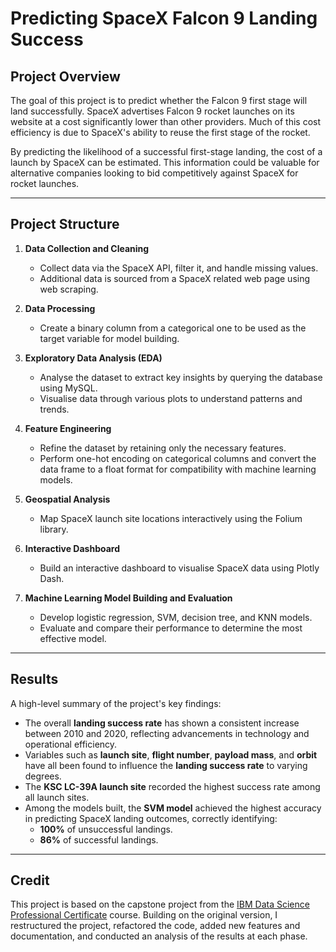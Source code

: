 # Predicting SpaceX Falcon 9 Landing Success

## Project Overview
The goal of this project is to predict whether the Falcon 9 first stage will land successfully. SpaceX advertises Falcon 9 rocket launches on its website at a cost significantly lower than other providers. Much of this cost efficiency is due to SpaceX's ability to reuse the first stage of the rocket.

By predicting the likelihood of a successful first-stage landing, the cost of a launch by SpaceX can be estimated. This information could be valuable for alternative companies looking to bid competitively against SpaceX for rocket launches.

---

## Project Structure
1. **Data Collection and Cleaning**  
   - Collect data via the SpaceX API, filter it, and handle missing values.  
   - Additional data is sourced from a SpaceX related web page using web scraping.  

2. **Data Processing**  
   - Create a binary column from a categorical one to be used as the target variable for model building.  

3. **Exploratory Data Analysis (EDA)**  
   - Analyse the dataset to extract key insights by querying the database using MySQL.  
   - Visualise data through various plots to understand patterns and trends.  

4. **Feature Engineering**  
   - Refine the dataset by retaining only the necessary features.  
   - Perform one-hot encoding on categorical columns and convert the data frame to a float format for compatibility with machine learning models.  

5. **Geospatial Analysis**  
   - Map SpaceX launch site locations interactively using the Folium library.  

6. **Interactive Dashboard**  
   - Build an interactive dashboard to visualise SpaceX data using Plotly Dash.  

7. **Machine Learning Model Building and Evaluation**  
   - Develop logistic regression, SVM, decision tree, and KNN models.  
   - Evaluate and compare their performance to determine the most effective model.
  

---

## Results

A high-level summary of the project's key findings:

- The overall **landing success rate** has shown a consistent increase between 2010 and 2020, reflecting advancements in technology and operational efficiency.  
- Variables such as **launch site**, **flight number**, **payload mass**, and **orbit** have all been found to influence the **landing success rate** to varying degrees.  
- The **KSC LC-39A launch site** recorded the highest success rate among all launch sites.  
- Among the models built, the **SVM model** achieved the highest accuracy in predicting SpaceX landing outcomes, correctly identifying:
  - **100%** of unsuccessful landings.  
  - **86%** of successful landings.

---

## Credit
This project is based on the capstone project from the [IBM Data Science Professional Certificate](https://www.coursera.org/professional-certificates/ibm-data-science) course. Building on the original version, I restructured the project, refactored the code, added new features and documentation, and conducted an analysis of the results at each phase.
